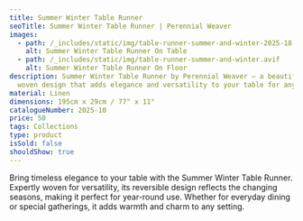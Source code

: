 ```yaml
---
title: Summer Winter Table Runner
seoTitle: Summer Winter Table Runner | Perennial Weaver
images:
  - path: /_includes/static/img/table-runner-summer-and-winter-2025-18.avif
    alt: Summer Winter Table Runner On Table
  - path: /_includes/static/img/table-runner-summer-and-winter.avif
    alt: Summer Winter Table Runner On Floor
description: Summer Winter Table Runner by Perennial Weaver – a beautifully
  woven design that adds elegance and versatility to your table for any season.
material: Linen
dimensions: 195cm x 29cm / 77" x 11"
catalogueNumber: 2025-10
price: 50
tags: Collections
type: product
isSold: false
shouldShow: true
---
```

Bring timeless elegance to your table with the Summer Winter Table Runner. Expertly woven for versatility, its reversible design reflects the changing seasons, making it perfect for year-round use. Whether for everyday dining or special gatherings, it adds warmth and charm to any setting.
